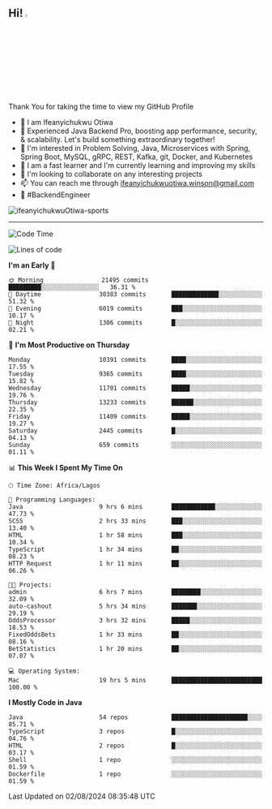 <!-- BLOG-POST-LIST:START --><!-- BLOG-POST-LIST:END -->

## Hi! <img src="https://media.giphy.com/media/hvRJCLFzcasrR4ia7z/giphy.gif" width="4%"> 

Thank You for taking the time to view my GitHub Profile

- 👋 I am Ifeanyichukwu Otiwa
- 🚀 Experienced Java Backend Pro, boosting app performance, security, & scalability. Let's build something extraordinary together!
- 👀 I'm interested in Problem Solving, Java, Microservices with Spring, Spring Boot, MySQL, gRPC, REST, Kafka, git, Docker, and Kubernetes
- 🌱 I am a fast learner and I'm currently learning and improving my skills
- 💞️ I'm looking to collaborate on any interesting projects
- 📫 You can reach me through ifeanyichukwuotiwa.winson@gmail.com
- 🚀 #BackendEngineer

<p align="left" marginTop="10px"> <img src="https://komarev.com/ghpvc/?username=ifeanyichukwuOtiwa-sports&label=Profile%20views&color=0e75b6&style=for-the-badge" alt="ifeanyichukwuOtiwa-sports" /> </p>

***

<!--START_SECTION:waka-->
![Code Time](http://img.shields.io/badge/Code%20Time-2%2C717%20hrs%2013%20mins-blue)

![Lines of code](https://img.shields.io/badge/From%20Hello%20World%20I%27ve%20Written-14.6%20million%20lines%20of%20code-blue)

**I'm an Early 🐤** 

```text
🌞 Morning                21495 commits       █████████░░░░░░░░░░░░░░░░   36.31 % 
🌆 Daytime                30383 commits       █████████████░░░░░░░░░░░░   51.32 % 
🌃 Evening                6019 commits        ███░░░░░░░░░░░░░░░░░░░░░░   10.17 % 
🌙 Night                  1306 commits        █░░░░░░░░░░░░░░░░░░░░░░░░   02.21 % 
```
📅 **I'm Most Productive on Thursday** 

```text
Monday                   10391 commits       ████░░░░░░░░░░░░░░░░░░░░░   17.55 % 
Tuesday                  9365 commits        ████░░░░░░░░░░░░░░░░░░░░░   15.82 % 
Wednesday                11701 commits       █████░░░░░░░░░░░░░░░░░░░░   19.76 % 
Thursday                 13233 commits       ██████░░░░░░░░░░░░░░░░░░░   22.35 % 
Friday                   11409 commits       █████░░░░░░░░░░░░░░░░░░░░   19.27 % 
Saturday                 2445 commits        █░░░░░░░░░░░░░░░░░░░░░░░░   04.13 % 
Sunday                   659 commits         ░░░░░░░░░░░░░░░░░░░░░░░░░   01.11 % 
```


📊 **This Week I Spent My Time On** 

```text
🕑︎ Time Zone: Africa/Lagos

💬 Programming Languages: 
Java                     9 hrs 6 mins        ████████████░░░░░░░░░░░░░   47.73 % 
SCSS                     2 hrs 33 mins       ███░░░░░░░░░░░░░░░░░░░░░░   13.40 % 
HTML                     1 hr 58 mins        ███░░░░░░░░░░░░░░░░░░░░░░   10.34 % 
TypeScript               1 hr 34 mins        ██░░░░░░░░░░░░░░░░░░░░░░░   08.23 % 
HTTP Request             1 hr 11 mins        ██░░░░░░░░░░░░░░░░░░░░░░░   06.26 % 

🐱‍💻 Projects: 
admin                    6 hrs 7 mins        ████████░░░░░░░░░░░░░░░░░   32.09 % 
auto-cashout             5 hrs 34 mins       ███████░░░░░░░░░░░░░░░░░░   29.19 % 
OddsProcessor            3 hrs 32 mins       █████░░░░░░░░░░░░░░░░░░░░   18.53 % 
FixedOddsBets            1 hr 33 mins        ██░░░░░░░░░░░░░░░░░░░░░░░   08.16 % 
BetStatistics            1 hr 20 mins        ██░░░░░░░░░░░░░░░░░░░░░░░   07.07 % 

💻 Operating System: 
Mac                      19 hrs 5 mins       █████████████████████████   100.00 % 
```

**I Mostly Code in Java** 

```text
Java                     54 repos            █████████████████████░░░░   85.71 % 
TypeScript               3 repos             █░░░░░░░░░░░░░░░░░░░░░░░░   04.76 % 
HTML                     2 repos             █░░░░░░░░░░░░░░░░░░░░░░░░   03.17 % 
Shell                    1 repo              ░░░░░░░░░░░░░░░░░░░░░░░░░   01.59 % 
Dockerfile               1 repo              ░░░░░░░░░░░░░░░░░░░░░░░░░   01.59 % 
```




 Last Updated on 02/08/2024 08:35:48 UTC
<!--END_SECTION:waka-->

<!--
<p align="center">
![trophy](https://github-profile-trophy.vercel.app/?username=ifeanyichukwuOtiwa-sports&theme=onedark) (https://github.com/ryo-ma/github-profile-trophy)
</p>
-->

<!---
ifeanyi-otiwa/ifeanyi-otiwa is a ✨ special ✨ repository because its `README.md` (this file) appears on your GitHub profile.
You can click the Preview link to take a look at your changes.
--->
